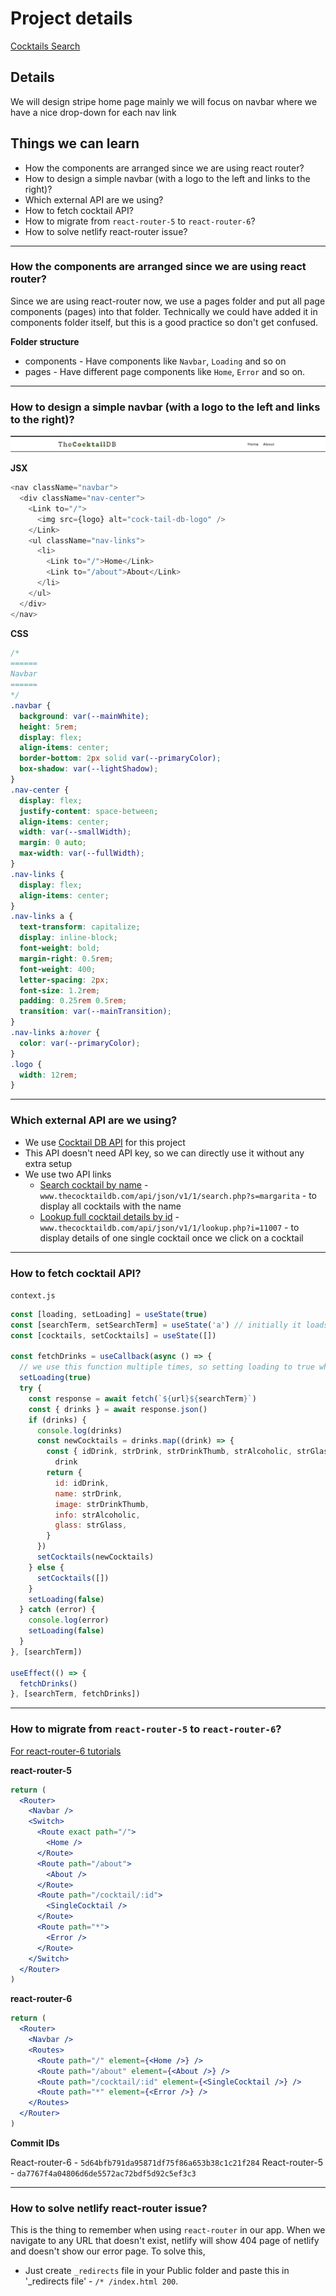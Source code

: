 # Project details

[Cocktails Search](https://13-stripe-header-clone.netlify.app/)

## Details

We will design stripe home page mainly we will focus on navbar where we have a nice drop-down for each nav link

## Things we can learn

- How the components are arranged since we are using react router?
- How to design a simple navbar (with a logo to the left and links to the right)?
- Which external API are we using?
- How to fetch cocktail API?
- How to migrate from `react-router-5` to `react-router-6`?
- How to solve netlify react-router issue?

---

### How the components are arranged since we are using react router?

Since we are using react-router now, we use a pages folder and put all page components (pages) into that folder. Technically we could have added it in components folder itself, but this is a good practice so don't get confused.

**Folder structure**

- components - Have components like `Navbar`, `Loading` and so on
- pages - Have different page components like `Home`, `Error` and so on.

---

### How to design a simple navbar (with a logo to the left and links to the right)?

![navbar-image](./readmeImages/navbar.png)

**JSX**

```js
<nav className="navbar">
  <div className="nav-center">
    <Link to="/">
      <img src={logo} alt="cock-tail-db-logo" />
    </Link>
    <ul className="nav-links">
      <li>
        <Link to="/">Home</Link>
        <Link to="/about">About</Link>
      </li>
    </ul>
  </div>
</nav>
```

**CSS**

```css
/* 
====== 
Navbar
======
*/
.navbar {
  background: var(--mainWhite);
  height: 5rem;
  display: flex;
  align-items: center;
  border-bottom: 2px solid var(--primaryColor);
  box-shadow: var(--lightShadow);
}
.nav-center {
  display: flex;
  justify-content: space-between;
  align-items: center;
  width: var(--smallWidth);
  margin: 0 auto;
  max-width: var(--fullWidth);
}
.nav-links {
  display: flex;
  align-items: center;
}
.nav-links a {
  text-transform: capitalize;
  display: inline-block;
  font-weight: bold;
  margin-right: 0.5rem;
  font-weight: 400;
  letter-spacing: 2px;
  font-size: 1.2rem;
  padding: 0.25rem 0.5rem;
  transition: var(--mainTransition);
}
.nav-links a:hover {
  color: var(--primaryColor);
}
.logo {
  width: 12rem;
}
```

---

### Which external API are we using?

- We use [Cocktail DB API](https://www.thecocktaildb.com/api.php) for this project
- This API doesn't need API key, so we can directly use it without any extra setup
- We use two API links
  - [Search cocktail by name](www.thecocktaildb.com/api/json/v1/1/search.php?s=margarita) - `www.thecocktaildb.com/api/json/v1/1/search.php?s=margarita` - to display all cocktails with the name
  - [Lookup full cocktail details by id](www.thecocktaildb.com/api/json/v1/1/lookup.php?i=11007) - `www.thecocktaildb.com/api/json/v1/1/lookup.php?i=11007` - to display details of one single cocktail once we click on a cocktail

---

### How to fetch cocktail API?

`context.js`

```js
const [loading, setLoading] = useState(true)
const [searchTerm, setSearchTerm] = useState('a') // initially it loads all the drinks that invloves 'a'
const [cocktails, setCocktails] = useState([])

const fetchDrinks = useCallback(async () => {
  // we use this function multiple times, so setting loading to true whenever we type in search
  setLoading(true)
  try {
    const response = await fetch(`${url}${searchTerm}`)
    const { drinks } = await response.json()
    if (drinks) {
      console.log(drinks)
      const newCocktails = drinks.map((drink) => {
        const { idDrink, strDrink, strDrinkThumb, strAlcoholic, strGlass } =
          drink
        return {
          id: idDrink,
          name: strDrink,
          image: strDrinkThumb,
          info: strAlcoholic,
          glass: strGlass,
        }
      })
      setCocktails(newCocktails)
    } else {
      setCocktails([])
    }
    setLoading(false)
  } catch (error) {
    console.log(error)
    setLoading(false)
  }
}, [searchTerm])

useEffect(() => {
  fetchDrinks()
}, [searchTerm, fetchDrinks])
```

---

### How to migrate from `react-router-5` to `react-router-6`?

[For react-router-6 tutorials](https://app.gitbook.com/s/-MVEiPUp08kYt33g51v7/languages-and-frameworks/react-router-6)

**react-router-5**

```jsx
return (
  <Router>
    <Navbar />
    <Switch>
      <Route exact path="/">
        <Home />
      </Route>
      <Route path="/about">
        <About />
      </Route>
      <Route path="/cocktail/:id">
        <SingleCocktail />
      </Route>
      <Route path="*">
        <Error />
      </Route>
    </Switch>
  </Router>
)
```

**react-router-6**

```jsx
return (
  <Router>
    <Navbar />
    <Routes>
      <Route path="/" element={<Home />} />
      <Route path="/about" element={<About />} />
      <Route path="/cocktail/:id" element={<SingleCocktail />} />
      <Route path="*" element={<Error />} />
    </Routes>
  </Router>
)
```

**Commit IDs**

React-router-6 - `5d64bfb791da95871df75f86a653b38c1c21f284`
React-router-5 - `da7767f4a04806d6de5572ac72bdf5d92c5ef3c3`

---

### How to solve netlify react-router issue?

This is the thing to remember when using `react-router` in our app. When we navigate to any URL that doesn't exist, netlify will show 404 page of netlify and doesn't show our error page. To solve this,

- Just create `_redirects` file in your Public folder and paste this in '\_redirects file' - `/* /index.html 200`.
